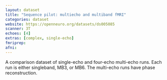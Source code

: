 ```yaml
---
layout: dataset
title: "Sequence pilot: multiecho and multiband fMRI"
categories: dataset
website: https://openneuro.org/datasets/ds005085
scanner: 3T
echoes: [4]
extras: [complex, single-echo]
fmriprep:
afni:
---
```


A comparison dataset of single-echo and four-echo multi-echo runs. Each run is either singleband, MB3, or MB6. The multi-echo runs have phase reconstruction.
